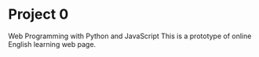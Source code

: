 # Project 0

Web Programming with Python and JavaScript
This is a prototype of online English learning web page.
